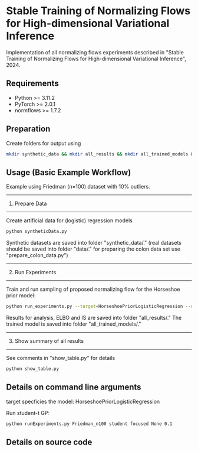 
# Stable Training of Normalizing Flows for High-dimensional Variational Inference

Implementation of all normalizing flows experiments described in "Stable Training of Normalizing Flows for High-dimensional Variational Inference", 2024.


## Requirements

- Python >= 3.11.2
- PyTorch >= 2.0.1
- normflows >= 1.7.2

## Preparation

Create folders for output using
```bash
mkdir synthetic_data && mkdir all_results && mkdir all_trained_models && mkdir data && mkdir all_plots_final
```

## Usage (Basic Example Workflow)

Example using Friedman (n=100) dataset with 10% outliers.

-------------------------------------------
1. Prepare Data
-------------------------------------------
Create artificial data for (logistic) regression models
```bash
python syntheticData.py
```

Synthetic datasets are saved into folder "synthetic_data/."
(real datasets should be saved into folder "data/." for preparing the colon data set use "prepare_colon_data.py")

-------------------------------------------
2. Run Experiments
-------------------------------------------

Train and run sampling of proposed normalizing flow for the Horseshoe prior model:
```bash
python run_experiments.py --target=HorseshoePriorLogisticRegression --d=1000 --foldId=1 --flow-type=RealNVP_small --method=proposed_withStudentT
```

Results for analysis, ELBO and IS are saved into folder "all_results/."
The trained model is saved into folder "all_trained_models/."

-------------------------------------------
3. Show summary of all results
-------------------------------------------
See comments in "show_table.py" for details

```bash
python show_table.py
``` 


## Details on command line arguments

target specficies the model:
HorseshoePriorLogisticRegression 

Run student-t GP:
```bash
python runExperiments.py Friedman_n100 student focused None 0.1
``` 

## Details on source code
